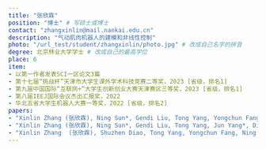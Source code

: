```yaml
---
title: "张欣霖"
position: "博士" # 写硕士或博士
contact: "zhangxinlin@mail.nankai.edu.cn"
description: "气动肌肉机器人的建模和非线性控制" 
photo: "/url_test/student/zhangxinlin/photo.jpg" # 改成自己名字的拼音
degree: 北京林业大学学士 # 改成自己的最高学位
place: 6
item:
- 以第一作者发表SCI一区论文3篇
- 第十七届“挑战杯”天津市大学生课外学术科技竞赛二等奖，2023 [省级，排名1]
- 第九届中国国际“互联网+”大学生创新创业大赛天津赛区三等奖，2023 [省级，排名1]
- 第八届IEEJ国际会议杰出汇报奖，2022
- 华北五省大学生机器人大赛一等奖，2022 [省级，排名2]
papers:
- "Xinlin Zhang (张欣霖), Ning Sun*, Gendi Liu, Tong Yang, Yongchun Fang, Hysteresis compensation-based intelligent control for pneumatic artificial muscle-driven humanoid robot manipulators with experiments verification, IEEE Transactions on Automation Science and Engineering, vol. 21, no. 3, pp. 2538-2551, Jul. 2024. (SCI一区期刊，影响因子：5.9)"
- "Xinlin Zhang (张欣霖), Ning Sun*, Gendi Liu, Tong Yang, Jun Yang*, Disturbance preview-based output feedback predictive control for pneumatic artificial muscle robot systems with hysteresis compensation, IEEE/ASME Transactions on Mechatronics, vol. 29, no. 5, pp. 3936-3948, Oct. 2024. (SCI一区期刊，影响因子：6.1)"
- "Xinlin Zhang  (张欣霖), Shuzhen Diao, Tong Yang, Yongchun Fang, Ning Sun*, LSTM-NN-enhanced tracking control for PAM-driven parallel robot systems with guaranteed performance, IEEE Transactions on Circuits and Systems I: Regular Papers, (DOI: 10.1109/TCSI.2024.3522885). (SCI一区期刊，影响因子：5.2)"
---
```

